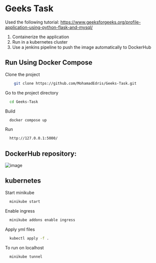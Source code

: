 # Geeks Task
Used the following tutorial: https://www.geeksforgeeks.org/profile-application-using-python-flask-and-mysql/

1) Containerize the application
2) Run in a kubernetes cluster
3) Use a jenkins pipeline to push the image automatically to DockerHub

## Run Using Docker Compose

Clone the project

```bash
    git clone https://github.com/MohamadEdris/Geeks-Task.git
```

Go to the project directory

```bash
  cd Geeks-Task
```

Build

```bash
  docker compose up
```

Run

```bash
  http://127.0.0.1:5000/
```
## DockerHub repository:
![image](https://user-images.githubusercontent.com/57872327/182921099-49cf1c68-3b99-44d0-a9a9-1abeea3bfca7.png)


## kubernetes

Start minikube

```bash
  minikube start
```

Enable ingress

```bash
  minikube addons enable ingress
```

Apply yml files

```bash
  kubectl apply -f .
```

To run on localhost

```bash
  minikube tunnel
```



